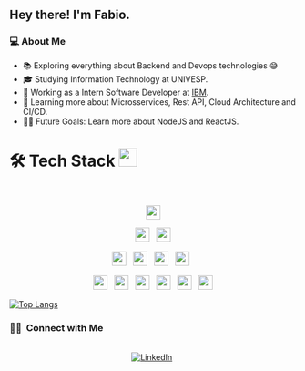 ## Hey there! I'm Fabio.

 ### 💻 About Me 
- 📚 Exploring everything about Backend and Devops technologies 😅
- 🎓 Studying  Information Technology at UNIVESP.
- 💼 Working as a Intern Software Developer at [IBM](https://www.linkedin.com/company/ibm/mycompany/).
- 🌱 Learning more about Microsservices, Rest API, Cloud Architecture and CI/CD.
- 💪🏼 Future Goals: Learn more about NodeJS and ReactJS.

# 🛠 Tech Stack <img src = "https://media2.giphy.com/media/QssGEmpkyEOhBCb7e1/giphy.gif?cid=ecf05e47a0n3gi1bfqntqmob8g9aid1oyj2wr3ds3mg700bl&rid=giphy.gif" width = 32px> 

<br>

<p  align="center">

<img src="https://img.shields.io/badge/Java-ED8B00?style=for-the-badge&logo=java&logoColor=white" height="25"/>
  </p>
  
<p  align="center">

<img src="https://img.shields.io/badge/Spring-6DB33F?style=for-the-badge&logo=spring&logoColor=white" height="25"/>  
  &nbsp;
<img src="https://img.shields.io/badge/AWS-%23FF9900.svg?style=for-the-badge&logo=amazon-aws&logoColor=white" height="25"/>
  </p>
  
  <p  align="center">

  
<img src="https://img.shields.io/badge/MySQL-00000F?style=for-the-badge&logo=mysql&logoColor=white" height="25"/>
  &nbsp;
<img src="https://img.shields.io/badge/Git-E34F26?style=for-the-badge&logo=git&logoColor=white" height="25"/>
  &nbsp;
<img src="https://img.shields.io/badge/PostgreSQL-316192?style=for-the-badge&logo=postgresql&logoColor=white" height="25"/>  
&nbsp;
<img src="https://img.shields.io/badge/Apache%20Maven-C71A36?style=for-the-badge&logo=Apache%20Maven&logoColor=white" height="25">
&nbsp;
 </p>
 
 <p  align="center">

  
<img src="https://img.shields.io/badge/jira-%230A0FFF.svg?style=for-the-badge&logo=jira&logoColor=white" height="25">
  &nbsp;
<img src="https://img.shields.io/badge/Postman-FF6C37?style=for-the-badge&logo=postman&logoColor=white" height="25">
&nbsp;  
<img src="https://img.shields.io/badge/JavaScript-F7DF1E?style=for-the-badge&logo=javascript&logoColor=black" height="25">
&nbsp;
  <img src="https://img.shields.io/badge/CSS3-1572B6?style=for-the-badge&logo=css3&logoColor=white" height="25">
&nbsp;
<img src="https://img.shields.io/badge/HTML5-E34F26?style=for-the-badge&logo=html5&logoColor=white" height="25">
&nbsp;
<img src="https://img.shields.io/badge/C%23-239120?style=for-the-badge&logo=c-sharp&logoColor=white" height="25">
</p>

[![Top Langs](https://github-readme-stats.vercel.app/api/top-langs/?username=FabioMts&show_icons=true&theme=radical)]()

<h3> 🤝🏻 &nbsp;Connect with Me </h3> 

<p align="center">
<br>
<a href="https://www.linkedin.com/in/fabio-matos1945/"><img src="https://img.shields.io/badge/linkedin-%230077B5.svg?&style=for-the-badge&logo=linkedin&logoColor=white" alt="LinkedIn" /></a>&nbsp;
